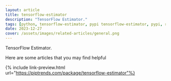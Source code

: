 ```yaml
---
layout: article
title: tensorflow-estimator
description: "TensorFlow Estimator."
tags: [python, tensorflow-estimator, pypi tensorflow-estimator, pypi, references]
date: 2023-12-27
cover: /assets/images/related-articles/general.png
---
```


TensorFlow Estimator.

Here are some articles that you may find helpful

{% include link-preview.html url="https://piptrends.com/package/tensorflow-estimator"%}